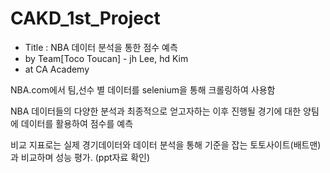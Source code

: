# CAKD_1st_Project
- Title : NBA 데이터 분석을 통한 점수 예측
- by Team[Toco Toucan] - jh Lee, hd Kim
- at CA Academy

NBA.com에서 팀,선수 별 데이터를 selenium을 통해 크롤링하여 사용함

NBA 데이터들의 다양한 분석과 최종적으로 얻고자하는 이후 진행될 경기에 대한 양팀에 데이터를 활용하여 점수를 예측

비교 지표로는 실제 경기데이터와 데이터 분석을 통해 기준을 잡는 토토사이트(배트맨)과 비교하며 성능 평가. (ppt자료 확인)
